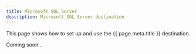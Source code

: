 ```yaml
---
title: Microsoft SQL Server
description: Microsoft SQL Server destination
---
```


This page shows how to set up and use the {{ page.meta.title }} destination. 
 
Coming soon...
